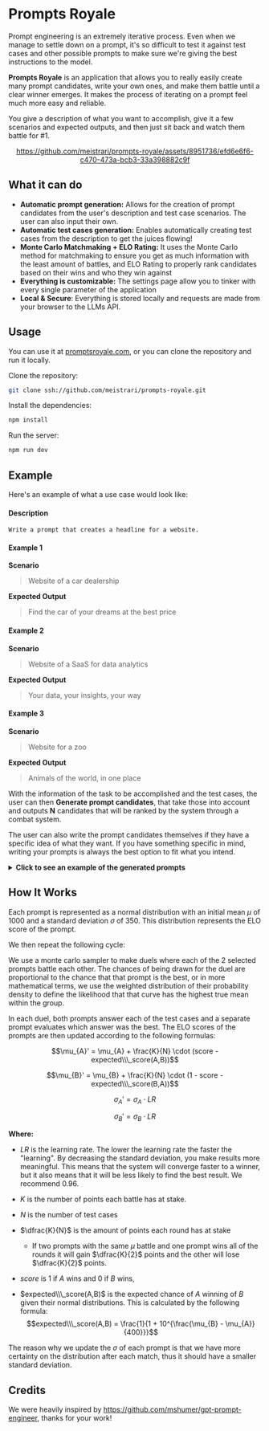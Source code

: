 # Prompts Royale

Prompt engineering is an extremely iterative process. Even when we manage to settle down on a prompt, it's so difficult to test it against test cases and other possible prompts to make sure we're giving the best instructions to the model.

**Prompts Royale** is an application that allows you to really easily create many prompt candidates, write your own ones, and make them battle until a clear winner emerges. It makes the process of iterating on a prompt feel much more easy and reliable.

You give a description of what you want to accomplish, give it a few scenarios and expected outputs, and then just sit back and watch them battle for #1.

<div align=center>
  
https://github.com/meistrari/prompts-royale/assets/8951736/efd6e6f6-c470-473a-bcb3-33a398882c9f

</div>

## What it can do
- **Automatic prompt generation:** Allows for the creation of prompt candidates from the user's description and test case scenarios. The user can also input their own.
- **Automatic test cases generation:** Enables automatically creating test cases from the description to get the juices flowing!
- **Monte Carlo Matchmaking + ELO Rating:** It uses the Monte Carlo method for matchmaking to ensure you get as much information with the least amount of battles, and ELO Rating to properly rank candidates based on their wins and who they win against
- **Everything is customizable:** The settings page allow you to tinker with every single parameter of the application
- **Local & Secure**: Everything is stored locally and requests are made from your browser to the LLMs API. 

## Usage
You can use it at [promptsroyale.com](https://promptsroyale.com/), or you can clone the repository and run it locally.

Clone the repository:
```bash
git clone ssh://github.com/meistrari/prompts-royale.git
```

Install the dependencies:
```bash
npm install
```

Run the server:
```bash
npm run dev
```

## Example

Here's an example of what a use case would look like:
#### Description
```
Write a prompt that creates a headline for a website.
```
#### Example 1
**Scenario**
> Website of a car dealership

**Expected Output**
> Find the car of your dreams at the best price
#### Example 2
**Scenario**
> Website of a SaaS for data analytics

**Expected Output**
> Your data, your insights, your way
#### Example 3
**Scenario**
> Website for a zoo

**Expected Output**
> Animals of the world, in one place

With the information of the task to be accomplished and the test cases, the user can then **Generate prompt candidates**, that take those into account and outputs **N** candidates that will be ranked by the system through a combat system.

The user can also write the prompt candidates themselves if they have a specific idea of what they want. If you have something specific in mind, writing your prompts is always the best option to fit what you intend. 

<details>
<summary><strong>Click to see an example of the generated prompts</strong></summary>

**Prompt A**
> Design a compelling headline for a distinct category of website. Understand the website's mission, its intended audience, and the solutions it provides. The headline should attract attention, be pertinent, and distill the website's core concept into a succinct statement. Leverage your linguistic proficiency, promotional tactics, and domain-specific knowledge to create an enticing headline."


**Prompt B**
> Your directive is to formulate an attractive headline for a specific kind of website. Pay attention to the website's objectives, its targeted demographics, and the services it offers. The headline should be captivating, germane, and capable of summarizing the website's primary proposition in a brief line. Use your language comprehension, advertising strategies, and industry-specific insights to create a compelling headline.

</details>

## How It Works
Each prompt is represented as a normal distribution with an initial mean $\mu$ of $1000$ and a standard deviation $\sigma$ of $350$. This distribution represents the ELO score of the prompt.

We then repeat the following cycle:

We use a monte carlo sampler to make duels where each of the 2 selected prompts battle each other. The chances of being drawn for the duel are proportional to the chance that that prompt is the best, or in more mathematical terms, we use the weighted distribution of their probability density to define the likelihood that that curve has the highest true mean within the group.

In each duel, both prompts answer each of the test cases and a separate prompt evaluates which answer was the best. The ELO scores of the prompts are then updated according to the following formulas:

$$\mu_{A}' = \mu_{A} + \frac{K}{N} \cdot (score - expected\\\_score(A,B))$$

$$\mu_{B}' = \mu_{B} + \frac{K}{N} \cdot (1 - score - expected\\\_score(B,A))$$

$$\sigma_{A}' = \sigma_{A} \cdot LR$$

$$\sigma_{B}' = \sigma_{B} \cdot LR$$

**Where:**
- $LR$ is the learning rate. The lower the learning rate the faster the "learning". By decreasing the standard deviation, you make results more meaningful. This means that the system will converge faster to a winner, but it also means that it will be less likely to find the best result. We recommend $0.96$.

- $K$ is the number of points each battle has at stake. 
- $N$ is the number of test cases
- $\dfrac{K}{N}$ is the amount of points each round has at stake
    - If two prompts with the same $\mu$ battle and one prompt wins all of the rounds it will gain $\dfrac{K}{2}$ points and the other will lose $\dfrac{K}{2}$ points.

- $score$ is $1$ if $A$ wins and $0$ if $B$ wins,
- $expected\\\_score(A,B)$ is the expected chance of $A$ winning of $B$ given their normal distributions. This is calculated by the following formula:
$$expected\\\_score(A,B) = \frac{1}{1 + 10^{\frac{\mu_{B} - \mu_{A}}{400}}}$$

The reason why we update the $\sigma$ of each prompt is that we have more certainty on the distribution after each match, thus it should have a smaller standard deviation.

## Credits

We were heavily inspired by https://github.com/mshumer/gpt-prompt-engineer, thanks for your work!
